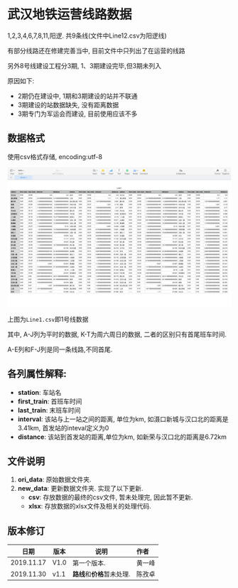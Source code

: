 # 武汉地铁运营线路数据

1,2,3,4,6,7,8,11,阳逻. 共9条线(文件中Line12.csv为阳逻线)

有部分线路还在修建完善当中, 目前文件中只列出了在运营的线路

另外8号线建设工程分3期, 1、3期建设完毕,但3期未列入

原因如下:

- 2期仍在建设中, 1期和3期建设的站并不联通
- 3期建设的站数据缺失, 没有距离数据
- 3期专门为军运会而建设, 目前使用应该不多

 

## 数据格式

使用csv格式存储, encoding:utf-8

![Line1](../docs/assets/Line1.png)

上图为`Line1.csv`即1号线数据

其中, A-J列为平时的数据, K-T为周六周日的数据, 二者的区别只有首尾班车时间.

A-E列和F-J列是同一条线路,不同首尾.



## 各列属性解释:

- **station**: 车站名
- **first_train**: 首班车时间
- **last_train**: 末班车时间
- **interval**: 该站与上一站之间的距离, 单位为km, 如滠口新城与汉口北的距离是3.41km, 首发站的inteval定义为0
- **distance**: 该站到首发站的距离,单位为km, 如新荣与汉口北的距离是6.72km

## 文件说明

1. **ori_data**: 原始数据文件夹.
2. **new_data**: 更新数据文件夹. 实现了以下更新.
   - **csv**: 存放数据的最终的csv文件, 暂未处理完, 因此暂不更新.
   - **xlsx**: 存放数据的xlsx文件及相关的处理代码. 


## 版本修订

| 日期       | 版本 | 说明                        | 作者   |
| ---------- | ---- | --------------------------- | :----- |
| 2019.11.17 | V1.0 | 第一个版本.                 | 黄一峰 |
| 2019.11.30 | v1.1 | **路线**和**价格**暂未处理. | 陈孜卓 |

